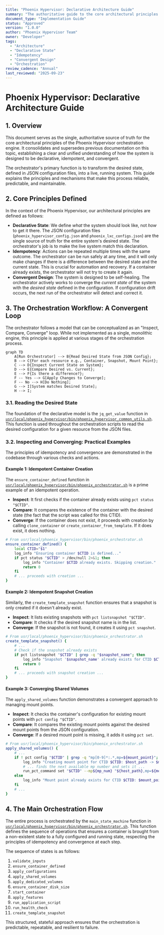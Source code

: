```yaml
---
title: "Phoenix Hypervisor: Declarative Architecture Guide"
summary: "The authoritative guide to the core architectural principles of Declarative State, Idempotency, and Convergent Design in the Phoenix Hypervisor orchestration engine."
document_type: "Implementation Guide"
status: "Approved"
version: "1.0.0"
author: "Phoenix Hypervisor Team"
owner: "Developer"
tags:
  - "Architecture"
  - "Declarative State"
  - "Idempotency"
  - "Convergent Design"
  - "Orchestration"
review_cadence: "Annual"
last_reviewed: "2025-09-23"
---
```


# Phoenix Hypervisor: Declarative Architecture Guide

## 1. Overview

This document serves as the single, authoritative source of truth for the core architectural principles of the Phoenix Hypervisor orchestration engine. It consolidates and supersedes previous documentation on this topic, establishing a clear and unified understanding of how the system is designed to be declarative, idempotent, and convergent.

The orchestrator's primary function is to transform the desired state, defined in JSON configuration files, into a live, running system. This guide explains the principles and mechanisms that make this process reliable, predictable, and maintainable.

## 2. Core Principles Defined

In the context of the Phoenix Hypervisor, our architectural principles are defined as follows:

*   **Declarative State**: We define *what* the system should look like, not *how* to get it there. The JSON configuration files (`phoenix_hypervisor_config.json` and `phoenix_lxc_configs.json`) are the single source of truth for the entire system's desired state. The orchestrator's job is to make the live system match this declaration.
*   **Idempotency**: Actions can be repeated multiple times with the same outcome. The orchestrator can be run safely at any time, and it will only make changes if there is a difference between the desired state and the current state. This is crucial for automation and recovery. If a container already exists, the orchestrator will not try to create it again.
*   **Convergent Design**: The system is designed to be self-healing. The orchestrator actively works to converge the *current state* of the system with the *desired state* defined in the configuration. If configuration drift occurs, the next run of the orchestrator will detect and correct it.

## 3. The Orchestration Workflow: A Convergent Loop

The orchestrator follows a model that can be conceptualized as an "Inspect, Compare, Converge" loop. While not implemented as a single, monolithic engine, this principle is applied at various stages of the orchestration process.

```mermaid
graph TD
    A[Run Orchestrator] --> B{Read Desired State from JSON Config};
    B --> C{For each resource e.g., Container, Snapshot, Mount Point};
    C --> D{Inspect Current State on System};
    D --> E{Compare Desired vs. Current};
    E --> F{Is there a difference?};
    F -- Yes --> G[Apply Changes to Converge];
    F -- No --> H[Do Nothing];
    G --> I[System matches Desired State];
    H --> I;
```

### 3.1. Reading the Desired State

The foundation of the declarative model is the `jq_get_value` function in [`usr/local/phoenix_hypervisor/bin/phoenix_hypervisor_common_utils.sh`](usr/local/phoenix_hypervisor/bin/phoenix_hypervisor_common_utils.sh:235). This function is used throughout the orchestration scripts to read the desired configuration for a given resource from the JSON files.

### 3.2. Inspecting and Converging: Practical Examples

The principles of idempotency and convergence are demonstrated in the codebase through various checks and actions.

#### Example 1: Idempotent Container Creation

The `ensure_container_defined` function in [`usr/local/phoenix_hypervisor/bin/phoenix_orchestrator.sh`](usr/local/phoenix_hypervisor/bin/phoenix_orchestrator.sh:560) is a prime example of an idempotent operation.

*   **Inspect**: It first checks if the container already exists using `pct status "$CTID"`.
*   **Compare**: It compares the existence of the container with the desired state (the fact that the script was called for this CTID).
*   **Converge**: If the container does not exist, it proceeds with creation by calling `clone_container` or `create_container_from_template`. If it does exist, it does nothing.

```bash
# From usr/local/phoenix_hypervisor/bin/phoenix_orchestrator.sh
ensure_container_defined() {
    local CTID="$1"
    log_info "Ensuring container $CTID is defined..."
    if pct status "$CTID" > /dev/null 2>&1; then
        log_info "Container $CTID already exists. Skipping creation."
        return 0
    fi
    # ... proceeds with creation ...
}
```

#### Example 2: Idempotent Snapshot Creation

Similarly, the `create_template_snapshot` function ensures that a snapshot is only created if it doesn't already exist.

*   **Inspect**: It lists existing snapshots with `pct listsnapshot "$CTID"`.
*   **Compare**: It checks if the desired snapshot name is in the list.
*   **Converge**: If the snapshot is not found, it creates it using `pct snapshot`.

```bash
# From usr/local/phoenix_hypervisor/bin/phoenix_orchestrator.sh
create_template_snapshot() {
    # ...
    # Check if the snapshot already exists
    if pct listsnapshot "$CTID" | grep -q "$snapshot_name"; then
        log_info "Snapshot '$snapshot_name' already exists for CTID $CTID. Skipping."
        return 0
    fi
    # ... proceeds with snapshot creation ...
}
```

#### Example 3: Converging Shared Volumes

The `apply_shared_volumes` function demonstrates a convergent approach to managing mount points.

*   **Inspect**: It checks the container's configuration for existing mount points with `pct config "$CTID"`.
*   **Compare**: It compares the existing mount points against the desired mount points from the JSON configuration.
*   **Converge**: If a desired mount point is missing, it adds it using `pct set`.

```bash
# From usr/local/phoenix_hypervisor/bin/phoenix_orchestrator.sh
apply_shared_volumes() {
    # ...
    if ! pct config "$CTID" | grep -q "mp[0-9]*:.*,mp=${mount_point}"; then
        log_info "Creating mount point for CTID $CTID: $host_path -> $mount_point"
        # ... finds the next available mp number and sets it ...
        run_pct_command set "$CTID" --mp${mp_num} "${host_path},mp=${mount_point}"
    else
        log_info "Mount point already exists for CTID $CTID: $mount_point"
    fi
    # ...
}
```

## 4. The Main Orchestration Flow

The entire process is orchestrated by the `main_state_machine` function in [`usr/local/phoenix_hypervisor/bin/phoenix_orchestrator.sh`](usr/local/phoenix_hypervisor/bin/phoenix_orchestrator.sh:1549). This function defines the sequence of operations that ensures a container is brought from a non-existent state to a fully configured and running state, respecting the principles of idempotency and convergence at each step.

The sequence of states is as follows:
1.  `validate_inputs`
2.  `ensure_container_defined`
3.  `apply_configurations`
4.  `apply_shared_volumes`
5.  `apply_dedicated_volumes`
6.  `ensure_container_disk_size`
7.  `start_container`
8.  `apply_features`
9.  `run_application_script`
10. `run_health_check`
11. `create_template_snapshot`

This structured, stateful approach ensures that the orchestration is predictable, repeatable, and resilient to failure.